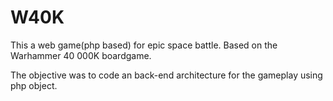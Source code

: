 W40K
====

This a web game(php based) for epic space battle.
Based on the Warhammer 40 000K boardgame.

The objective was to code an back-end architecture for the gameplay using php object.
